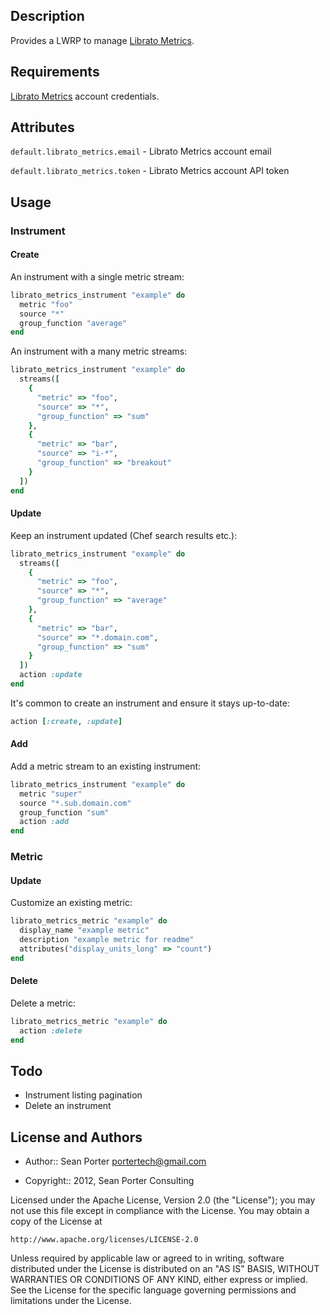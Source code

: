 ## Description

Provides a LWRP to manage [Librato Metrics](https://metrics.librato.com).

## Requirements

[Librato Metrics](https://metrics.librato.com) account credentials.

## Attributes

`default.librato_metrics.email` - Librato Metrics account email

`default.librato_metrics.token` - Librato Metrics account API token

## Usage

### Instrument

#### Create

An instrument with a single metric stream:

``` ruby
librato_metrics_instrument "example" do
  metric "foo"
  source "*"
  group_function "average"
end
```

An instrument with a many metric streams:

``` ruby
librato_metrics_instrument "example" do
  streams([
    {
      "metric" => "foo",
      "source" => "*",
      "group_function" => "sum"
    },
    {
      "metric" => "bar",
      "source" => "i-*",
      "group_function" => "breakout"
    }
  ])
end
```

#### Update

Keep an instrument updated (Chef search results etc.):

``` ruby
librato_metrics_instrument "example" do
  streams([
    {
      "metric" => "foo",
      "source" => "*",
      "group_function" => "average"
    },
    {
      "metric" => "bar",
      "source" => "*.domain.com",
      "group_function" => "sum"
    }
  ])
  action :update
end
```

It's common to create an instrument and ensure it stays up-to-date:

``` ruby
action [:create, :update]
```

#### Add

Add a metric stream to an existing instrument:

``` ruby
librato_metrics_instrument "example" do
  metric "super"
  source "*.sub.domain.com"
  group_function "sum"
  action :add
end
```

### Metric

#### Update

Customize an existing metric:

``` ruby
librato_metrics_metric "example" do
  display_name "example metric"
  description "example metric for readme"
  attributes("display_units_long" => "count")
end
```

#### Delete

Delete a metric:

``` ruby
librato_metrics_metric "example" do
  action :delete
end
```

## Todo

- Instrument listing pagination
- Delete an instrument

## License and Authors

* Author:: Sean Porter <portertech@gmail.com>

* Copyright:: 2012, Sean Porter Consulting

Licensed under the Apache License, Version 2.0 (the "License");
you may not use this file except in compliance with the License.
You may obtain a copy of the License at

```
http://www.apache.org/licenses/LICENSE-2.0
```

Unless required by applicable law or agreed to in writing, software
distributed under the License is distributed on an "AS IS" BASIS,
WITHOUT WARRANTIES OR CONDITIONS OF ANY KIND, either express or implied.
See the License for the specific language governing permissions and
limitations under the License.
